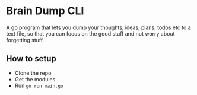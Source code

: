 # Brain Dump CLI
A go program that lets you dump your thoughts, ideas, plans, todos etc to a text file,
so that you can focus on the good stuff and not worry about forgetting stuff.

## How to setup
- Clone the repo
- Get the modules
- Run `go run main.go`
